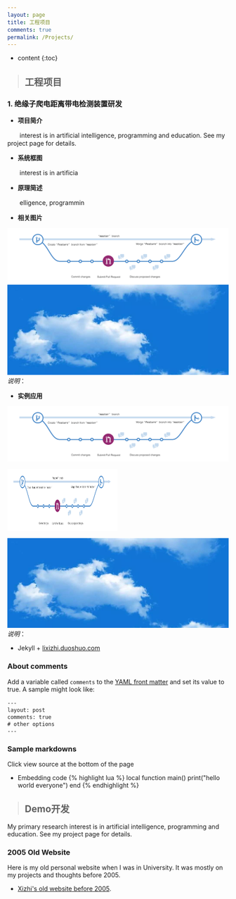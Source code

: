 ```yaml
---
layout: page
title: 工程项目
comments: true
permalink: /Projects/
---
```


* content
{:toc}

> ## 工程项目


### 1. 绝缘子爬电距离带电检测装置研发

* __项目简介__

　　interest is in artificial intelligence, programming and education. See my project page for details.
* __系统框图__

　　interest is in artificia
* __原理简述__

　　elligence, programmin
* __相关图片__

![](image/branching.png)
![](image/timg.png)
_说明_：
* __实例应用__

![](image/branching.png)

<p>
    <img src="image/branching.png" alt="Sample"  width="250" height="140">
</p>



![](image/timg.png)
_说明_：

* Jekyll + [lixizhi.duoshuo.com](http://lixizhi.duoshuo.com/admin/)

### About comments
Add a variable called `comments` to the [YAML front matter](http://jekyllrb.com/docs/frontmatter/) and set its value to true. A sample might look like:

    ---
    layout: post
    comments: true
    # other options
    ---

### Sample markdowns
Click view source at the bottom of the page

* Embedding code
{% highlight lua %}
local function main()
	print("hello world everyone")
end
{% endhighlight %}


> ## Demo开发

My primary research interest is in artificial intelligence, programming and education. See my project page for details.


### 2005 Old Website 
Here is my old personal website when I was in University. It was mostly on my projects and thoughts before 2005.

* [Xizhi's old website before 2005](/oldsite2005/index.htm). 

